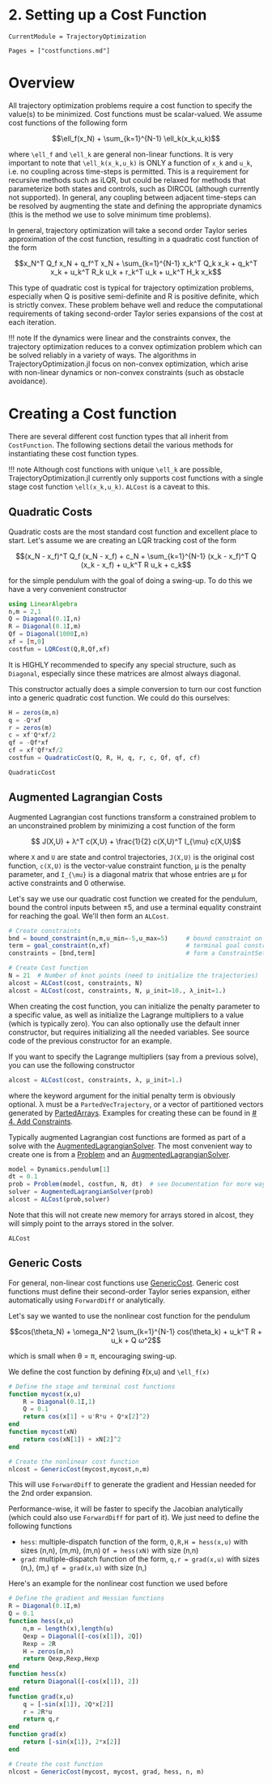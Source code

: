 # 2. Setting up a Cost Function

```@meta
CurrentModule = TrajectoryOptimization
```

```@contents
Pages = ["costfunctions.md"]
```

# Overview
All trajectory optimization problems require a cost function to specify the value(s) to be minimized. Cost functions must be scalar-valued. We assume cost functions of the following form
```math
\ell_f(x_N) + \sum_{k=1}^{N-1} \ell_k(x_k,u_k)
```
where ``\ell_f`` and ``\ell_k`` are general non-linear functions. It is very important to note that ``\ell_k(x_k,u_k)`` is ONLY a function of ``x_k`` and ``u_k``, i.e. no coupling across time-steps is permitted. This is a requirement for recursive methods such as iLQR, but could be relaxed for methods that parameterize both states and controls, such as DIRCOL (although currently not supported). In general, any coupling between adjacent time-steps can be resolved by augmenting the state and defining the appropriate dynamics (this is the method we use to solve minimum time problems).

In general, trajectory optimization will take a second order Taylor series approximation of the cost function, resulting in a quadratic cost function of the form
```math
x_N^T Q_f x_N + q_f^T x_N + \sum_{k=1}^{N-1} x_k^T Q_k x_k + q_k^T x_k + u_k^T R_k u_k + r_k^T u_k + u_k^T H_k x_k
```
This type of quadratic cost is typical for trajectory optimization problems, especially when Q is positive semi-definite and R is positive definite, which is strictly convex. These problem behave well and reduce the computational requirements of taking second-order Taylor series expansions of the cost at each iteration.

!!! note
    If the dynamics were linear and the constraints convex, the trajectory optimization reduces to a convex optimization problem which can be solved reliably in a variety of ways. The algorithms in TrajectoryOptimization.jl focus on non-convex optimization, which arise with non-linear dynamics or non-convex constraints (such as obstacle avoidance).

# Creating a Cost function
There are several different cost function types that all inherit from `CostFunction`. The following sections detail the various methods for instantiating these cost function types.

!!! note
    Although cost functions with unique ``\ell_k`` are possible, TrajectoryOptimization.jl currently only supports cost functions with a single stage cost function ``\ell(x_k,u_k)``. `ALCost` is a caveat to this.

## Quadratic Costs
Quadratic costs are the most standard cost function and excellent place to start. Let's assume we are creating an LQR tracking cost of the form
```math
(x_N - x_f)^T Q_f (x_N - x_f) + c_N + \sum_{k=1}^{N-1} (x_k - x_f)^T Q (x_k - x_f) + u_k^T R u_k + c_k
```
for the simple pendulum with the goal of doing a swing-up. To do this we have a very convenient constructor

```julia
using LinearAlgebra
n,m = 2,1
Q = Diagonal(0.1I,n)
R = Diagonal(0.1I,m)
Qf = Diagonal(1000I,n)
xf = [π,0]
costfun = LQRCost(Q,R,Qf,xf)
```
It is HIGHLY recommended to specify any special structure, such as `Diagonal`, especially since these matrices are almost always diagonal.

This constructor actually does a simple conversion to turn our cost function into a generic quadratic cost function. We could do this ourselves:
```julia
H = zeros(m,n)
q = -Q*xf
r = zeros(m)
c = xf'Q*xf/2
qf = -Qf*xf
cf = xf'Qf*xf/2
costfun = QuadraticCost(Q, R, H, q, r, c, Qf, qf, cf)
```
```@docs
QuadraticCost
```

## Augmented Lagrangian Costs
Augmented Lagrangian cost functions transform a constrained problem to an unconstrained problem by minimizing a cost function of the form
```math
 J(X,U) + λ^T c(X,U) + \frac{1}{2} c(X,U)^T I_{\mu} c(X,U)
```
where ``X`` and ``U`` are state and control trajectories, ``J(X,U)`` is the original cost function, ``c(X,U)`` is the vector-value constraint function, μ is the penalty parameter, and ``I_{\mu}`` is a diagonal matrix that whose entries are μ for active constraints and 0 otherwise.

Let's say we use our quadratic cost function we created for the pendulum, bound the control inputs between ±5, and use a terminal equality constraint for reaching the goal. We'll then form an `ALCost`.
```julia
# Create constraints
bnd = bound_constraint(n,m,u_min=-5,u_max=5)     # bound constraint on the controls
term = goal_constraint(n,xf)                     # terminal goal constraint
constraints = [bnd,term]                         # form a ConstraintSet

# Create Cost function
N = 21  # Number of knot points (need to initialize the trajectories)
alcost = ALCost(cost, constraints, N)
alcost = ALCost(cost, constraints, N, μ_init=10., λ_init=1.)
```
When creating the cost function, you can initialize the penalty parameter to a specific value, as well as initialize the Lagrange multipliers to a value (which is typically zero). You can also optionally use the default inner constructor, but requires initializing all the needed variables. See source code of the previous constructor for an example.

If you want to specify the Lagrange multipliers (say from a previous solve), you can use the following constructor
```julia
alcost = ALCost(cost, constraints, λ, μ_init=1.)
```
where the keyword argument for the initial penalty term is obviously optional. λ must be a `PartedVecTrajectory`, or a vector of partitioned vectors generated by [PartedArrays](https://github.com/bjack205/PartedArrays.jl). Examples for creating these can be found in [# 4. Add Constraints](@ref).

Typically augmented Lagrangian cost functions are formed as part of a solve with the [AugmentedLagrangianSolver](@ref). The most convenient way to create one is from a [Problem](@ref) and an [AugmentedLagrangianSolver](@ref).
```julia
model = Dynamics.pendulum[1]
dt = 0.1
prob = Problem(model, costfun, N, dt)  # see Documentation for more way of creating a problem
solver = AugmentedLagrangianSolver(prob)
alcost = ALCost(prob,solver)
```
Note that this will not create new memory for arrays stored in alcost, they will simply point to the arrays stored in the solver.

```@docs
ALCost
```

## Generic Costs
For general, non-linear cost functions use [GenericCost](@ref). Generic cost functions must define their second-order Taylor series expansion, either automatically using `ForwardDiff` or analytically.

Let's say we wanted to use the nonlinear cost function for the pendulum
```math
cos(\theta_N) + \omega_N^2 \sum_{k=1}^{N-1} cos(\theta_k) + u_k^T R + u_k + Q ω^2
```
which is small when θ = π, encouraging swing-up.

We define the cost function by defining ℓ(x,u) and ``\ell_f(x)``
```julia
# Define the stage and terminal cost functions
function mycost(x,u)
    R = Diagonal(0.1I,1)
    Q = 0.1
    return cos(x[1] + u'R*u + Q*x[2]^2)
end
function mycost(xN)
    return cos(xN[1]) + xN[2]^2
end

# Create the nonlinear cost function
nlcost = GenericCost(mycost,mycost,n,m)
```
This will use `ForwardDiff` to generate the gradient and Hessian needed for the 2nd order expansion.

Performance-wise, it will be faster to specify the Jacobian analytically (which could also use `ForwardDiff` for part of it). We just need to define the following functions
* `hess`: multiple-dispatch function of the form,
    `Q,R,H = hess(x,u)` with sizes (n,n), (m,m), (m,n)
    `Qf = hess(xN)` with size (n,n)
* `grad`: multiple-dispatch function of the form,
    `q,r = grad(x,u)` with sizes (n,), (m,)
    `qf = grad(x,u)` with size (n,)

Here's an example for the nonlinear cost function we used before
```julia
# Define the gradient and Hessian functions
R = Diagonal(0.1I,m)
Q = 0.1
function hess(x,u)
    n,m = length(x),length(u)
    Qexp = Diagonal([-cos(x[1]), 2Q])
    Rexp = 2R
    H = zeros(m,n)
    return Qexp,Rexp,Hexp
end
function hess(x)
    return Diagonal([-cos(x[1]), 2])
end
function grad(x,u)
    q = [-sin(x[1]), 2Q*x[2]]
    r = 2R*u
    return q,r
end
function grad(x)
    return [-sin(x[1]), 2*x[2]]
end

# Create the cost function
nlcost = GenericCost(mycost, mycost, grad, hess, n, m)
```
